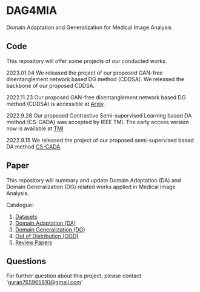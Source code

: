 # DAG4MIA
Domain Adaptation and Generalization for Medical Image Analysis

## Code
This repository will offer some projects of our conducted works.  

2023.01.04 We released the project of our proposed GAN-free disentanglement network based DG method (CDDSA). We released the backbone of our proposed CDDSA.

2022.11.23 Our proposed GAN-free disentanglement network based DG method (CDDSA) is accessible at [Arxiv](https://arxiv.org/abs/2211.12081).

2022.9.28 Our propsoed Contrastive Semi-supervised Learning based DA method (CS-CADA) was accepted by IEEE TMI. The early access version now is available at [TMI](https://ieeexplore.ieee.org/document/9903480)  

2022.9.15 We released the project of our proposed semi-supervised based DA method [CS-CADA](https://arxiv.org/abs/2208.08605).

## Paper
This repository will summary and update Domain Adaptation (DA) and Domain Generalization (DG) related works applied in Medical Image Analysis.

Catalogue:

1. [Datasets](./paper/Datasets.md)
2. [Domain Adaptation (DA)](./paper/DomainAdaptation.md)
3. [Domain Generalization (DG)](./paper/DomainGeneralization.md)
4. [Out of Distribution (OOD)](./paper/Out-of-DistributionDetection.md)
5. [Review Papers](./paper/ReviewPapers.md)

## Questions
For further question about this project,  please contact '[guran765965810@gmail.com](guran765965810@gmail.com)'